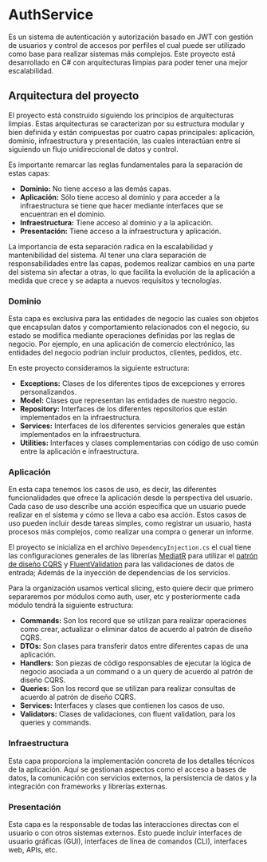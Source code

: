 # AuthService
Es un sistema de autenticación y autorización basado en JWT con gestión de usuarios y control de accesos por perfiles el cual puede ser utilizado como base para realizar sistemas más complejos. Este proyecto está desarrollado en C# con arquitecturas limpias para poder tener una mejor escalabilidad.

## Arquitectura del proyecto
El proyecto está construido siguiendo los principios de arquitecturas limpias. Estas arquitecturas se caracterizan por su estructura modular y bien definida y están compuestas por cuatro capas principales: aplicación, dominio, infraestructura y presentación, las cuales interactúan entre sí siguiendo un flujo unidireccional de datos y control.

Es importante remarcar las reglas fundamentales para la separación de estas capas:
- **Dominio:** No tiene acceso a las demás capas.
- **Aplicación:** Sólo tiene acceso al dominio y para acceder a la infraestructura se tiene que hacer mediante interfaces que se encuentran en el dominio.
- **Infraestructura:** Tiene acceso al dominio y a la aplicación.
- **Presentación:** Tiene acceso a la infraestructura y aplicación.

La importancia de esta separación radica en la escalabilidad y mantenibilidad del sistema. Al tener una clara separación de responsabilidades entre las capas, podemos realizar cambios en una parte del sistema sin afectar a otras, lo que facilita la evolución de la aplicación a medida que crece y se adapta a nuevos requisitos y tecnologías.


### Dominio
Esta capa es exclusiva para las entidades de negocio las cuales son objetos que encapsulan datos y comportamiento relacionados con el negocio, su estado se modifica mediante operaciones definidas por las reglas de negocio. Por ejemplo, en una aplicación de comercio electrónico, las entidades del negocio podrían incluir productos, clientes, pedidos, etc. 

En este proyecto consideramos la siguiente estructura:
- **Exceptions:** Clases de los diferentes tipos de excepciones y errores personalizandos.
- **Model:** Clases que representan las entidades de nuestro negocio.
- **Repository:** Interfaces de los diferentes repositorios que están implementados en la infraestructura.
- **Services:** Interfaces de los diferentes servicios generales que están implementados en la infraestructura.
- **Utilities:** Interfaces y clases complementarias con código de uso común entre la aplicación e infraestructura.

### Aplicación
En esta capa tenemos los casos de uso, es decir, las diferentes funcionalidades que ofrece la aplicación desde la perspectiva del usuario. Cada caso de uso describe una acción específica que un usuario puede realizar en el sistema y cómo se lleva a cabo esa acción. Estos casos de uso pueden incluir desde tareas simples, como registrar un usuario, hasta procesos más complejos, como realizar una compra o generar un informe.

El proyecto se inicializa en el archivo `DependencyInjection.cs` el cual tiene las configuraciones generales de las librerías [MediatR](https://github.com/jbogard/MediatR) para utilizar el [patrón de diseño CQRS](https://www.netmentor.es/entrada/patron-cqrs-explicado-10-minutos) y [FluentValidation](https://github.com/FluentValidation) para las validaciones de datos de entrada; Además de la inyección de dependencias de los servicios.

Para la organización usamos vertical slicing, esto quiere decir que primero separaremos por módulos como auth, user, etc y posteriormente cada módulo tendrá la siguiente estructura:
- **Commands:** Son los record que se utilizan para realizar operaciones como crear, actualizar o eliminar datos de acuerdo al patrón de diseño CQRS.
- **DTOs:** Son clases para transferir datos entre diferentes capas de una aplicación.
- **Handlers:** Son piezas de código responsables de ejecutar la lógica de negocio asociada a un command o a un query de acuerdo al patrón de diseño CQRS.
- **Queries:** Son los record que se utilizan para realizar consultas de acuerdo al patrón de diseño CQRS.
- **Services:** Interfaces y clases que contienen los casos de uso.
- **Validators:** Clases de validaciones, con fluent validation, para los queries y commands.

### Infraestructura
Esta capa proporciona la implementación concreta de los detalles técnicos de la aplicación. Aquí se gestionan aspectos como el acceso a bases de datos, la comunicación con servicios externos, la persistencia de datos y la integración con frameworks y librerías externas.

### Presentación
Esta capa es la responsable de todas las interacciones directas con el usuario o con otros sistemas externos. Esto puede incluir interfaces de usuario gráficas (GUI), interfaces de línea de comandos (CLI), interfaces web, APIs, etc.
